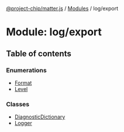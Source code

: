 [@project-chip/matter.js](../README.md) / [Modules](../modules.md) / log/export

# Module: log/export

## Table of contents

### Enumerations

- [Format](../enums/log_export.Format.md)
- [Level](../enums/log_export.Level.md)

### Classes

- [DiagnosticDictionary](../classes/log_export.DiagnosticDictionary.md)
- [Logger](../classes/log_export.Logger.md)
